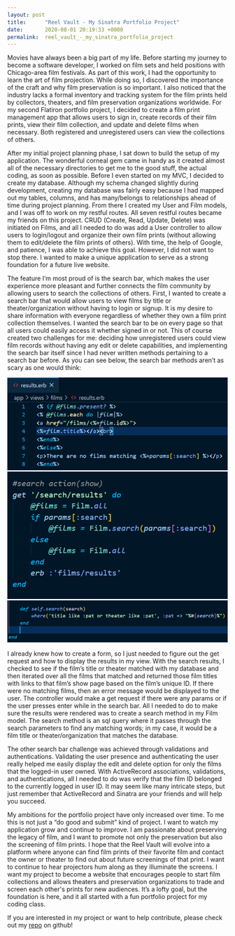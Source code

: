 ```yaml
---
layout: post
title:      "Reel Vault - My Sinatra Portfolio Project"
date:       2020-08-01 20:19:33 +0000
permalink:  reel_vault_-_my_sinatra_portfolio_project
---
```


Movies have always been a big part of my life. Before starting my journey to become a software developer, I worked on film sets and held positions with Chicago-area film festivals. As part of this work, I had the opportunity to learn the art of film projection. While doing so, I discovered the importance of the craft and why film preservation is so important. I also noticed that the industry lacks a formal inventory and tracking system for the film prints held by collectors, theaters, and film preservation organizations worldwide. For my second Flatiron portfolio project, I decided to create a film print management app that allows users to sign in, create records of their film prints, view their film collection, and update and delete films when necessary. Both registered and unregistered users can view the collections of others.

After my initial project planning phase, I sat down to build the setup of my application. The wonderful corneal gem came in handy as it created almost all of the necessary directories to get me to the good stuff, the actual coding, as soon as possible. Before I even started on my MVC, I decided to create my database. Although my schema changed slightly during development, creating my database was fairly easy because I had mapped out my tables, columns, and has many/belongs to relationships ahead of time during project planning. From there I created my User and Film models, and I was off to work on my restful routes. All seven restful routes became my friends on this project. CRUD (Create, Read, Update, Delete) was initiated on Films, and all I needed to do was add a User controller to allow users to login/logout and organize their own film prints (without allowing them to edit/delete the film prints of others). With time, the help of Google, and patience, I was able to achieve this goal. However, I did not want to stop there. I wanted to make a unique application to serve as a strong foundation for a future live website.

The feature I’m most proud of is the search bar, which makes the user experience more pleasant and further connects the film community by allowing users to search the collections of others. First, I wanted to create a search bar that would allow users to view films by title or theater/organization without having to login or signup. It is my desire to share information with everyone regardless of whether they own a film print collection themselves. I wanted the search bar to be on every page so that all users could easily access it whether signed in or not. This of course created two challenges for me: deciding how unregistered users could view film records without having any edit or delete capabilities, and implementing the search bar itself since I had never written methods pertaining to a search bar before. As you can see below, the search bar methods aren’t as scary as one would think:

![](https://raw.githubusercontent.com/AndyAtari/reel-vault/master/public/images/2020-08-01%20(8).png)
![](https://raw.githubusercontent.com/AndyAtari/reel-vault/master/public/images/2020-08-01%20(6).png)
![](https://raw.githubusercontent.com/AndyAtari/reel-vault/master/public/images/2020-08-01%20(4).png)

I already knew how to create a form, so I just needed to figure out the get request and how to display the results in my view. With the search results, I checked to see if the film’s title or theater matched with my database and then iterated over all the films that matched and returned those film titles with links to that film’s show page based on the film’s unique ID. If there were no matching films, then an error message would be displayed to the user. The controller would make a get request if there were any params or if the user presses enter while in the search bar. All I needed to do to make sure the results were rendered was to create a search method in my Film model. The search method is an sql query where it passes through the search parameters to find any matching words; in my case, it would be a film title or theater/organization that matches the database. 

The other search bar challenge was achieved through validations and authentications. Validating the user presence and authenticating the user really helped me easily display the edit and delete option for only the films that the logged-in user owned. With ActiveRecord associations, validations, and authentications, all I needed to do was verify that the film ID belonged to the currently logged in user ID. It may seem like many intricate steps, but just remember that ActiveRecord and Sinatra are your friends and will help you succeed. 

My ambitions for the portfolio project have only increased over time. To me this is not just a “do good and submit” kind of project. I want to watch my application grow and continue to improve. I am passionate about preserving the legacy of film, and I want to promote not only the preservation but also the screening of film prints. I hope that the Reel Vault will evolve into a platform where anyone can find film prints of their favorite film and contact the owner or theater to find out about future screenings of that print. I want to continue to hear projectors hum along as they illuminate the screens. I want my project to become a website that encourages people to start film collections and allows theaters and preservation organizations to trade and screen each other's prints for new audiences. It’s a lofty goal, but the foundation is here, and it all started with a fun portfolio project for my coding class.  


If you are interested in my project or want to help contribute, please check out my [repo](https://github.com/AndyAtari/reel-vault) on github!
